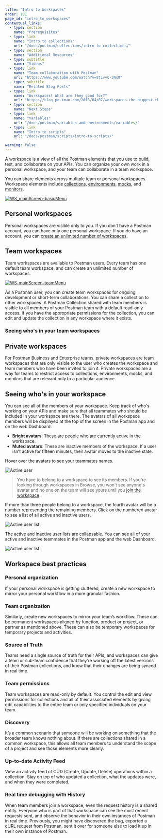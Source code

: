 ```yaml
---
title: "Intro to Workspaces"
order: 181
page_id: "intro_to_workspaces"
contextual_links:
  - type: section
    name: "Prerequisites"
  - type: link
    name: "Intro to collections"
    url: "/docs/postman/collections/intro-to-collections/"
  - type: section
    name: "Additional Resources"
  - type: subtitle
    name: "Videos"
  - type: link
    name: "Team collaboration with Postman"
    url: "https://www.youtube.com/watch?v=8tLvvQ-3Nx0"
  - type: subtitle
    name: "Related Blog Posts"
  - type: link
    name: "Workspaces! What are they good for?"
    url: "https://blog.postman.com/2018/04/07/workspaces-the-biggest-thing-to-hit-postman-this-month/"
  - type: section
    name: "Next Steps"
  - type: link
    name: "Variables"
    url: "/docs/postman/variables-and-environments/variables/"
  - type: link
    name: "Intro to scripts"
    url: "/docs/postman/scripts/intro-to-scripts/"

warning: false
---
```


A workspace is a view of all the Postman elements that you use to build, test, and collaborate on your APIs. You can organize your own work in a personal workspace, and your team can collaborate in a team workspace.

You can share elements across multiple team or personal workspaces. Workspace elements include [collections](/docs/postman/collections/intro-to-collections/), [environments](/docs/postman/variables-and-environments/variables/), [mocks](/docs/postman/mock-servers/intro-to-mock-servers/), and [monitors](/docs/postman/monitors/intro-monitors/).

[![WS_mainScreen-basicMenu](https://assets.postman.com/postman-docs/Workspaces_Mainscreen.png)](https://assets.postman.com/postman-docs/Workspaces_Mainscreen.png)

## Personal workspaces

Personal workspaces are visible only to you. If you don't have a Postman account, you can have only one personal workspace. If you do have an account, you can [create an unlimited number of workspaces](/docs/postman/workspaces/creating-workspaces/).

## Team workspaces

Team workspaces are available to Postman users. Every team has one default team workspace, and can create an unlimited number of workspaces.

[![WS-mainScreen-teamMenu](https://assets.postman.com/postman-docs/Workspaces_Mainscreen3.png)](https://assets.postman.com/postman-docs/Workspaces_Mainscreen3.png)

As a Postman user, you can create team workspaces for ongoing development or short-term collaborations. You can share a collection to other workspaces. A Postman Collection shared with team members is visible to all members of your Postman team with a default read-only access. If you have the appropriate permissions for the collection, you can edit and update the collection in any workspace where it exists.

### Seeing who's in your team workspaces

## Private workspaces

For Postman Business and Enterprise teams, private workspaces are team workspaces that are only visible to the user who creates the workspace and team members who have been invited to join it. Private workspaces are a way for teams to restrict access to collections, environments, mocks, and monitors that are relevant only to a particular audience.

## Seeing who's in your workspace

You can see all of the members of your workspace. Keep track of who's working on your APIs and make sure that all teammates who should be included in your workspace are there. The avatars of all workspace members will be displayed at the top of the screen in the Postman app and on the web Dashboard.

* **Bright avatars**: These are people who are currently active in the workspace.
* **Muted avatars**: These are inactive members of the workspace. If a user isn't active for fifteen minutes, their avatar moves to the inactive state.

Hover over the avatars to see your teammates names.

![Active user](https://assets.postman.com/postman-docs/Presence+active+members.jpg)

>You have to belong to a workspace to see its members. If you're looking through workspaces in Browse, you won't see anyone's avatar and no one on the team will see yours until you [join the workspace](/docs/postman/workspaces/using-workspaces/#joining-a-workspace).

 If more than three people belong to a workspace, the fourth avatar will be a number representing the remaining members. Click on the numbered avatar to see a list of all active and inactive users.

![Active user list](https://assets.postman.com/postman-docs/Presence+active+member+list.jpg)

The active and inactive user lists are collapsable. You can see all of your active and inactive teammates in the Postman app and the web Dashboard.  

![Active user list](https://assets.postman.com/postman-docs/Presence+collapsed+lists+cropped2.jpg)

## Workspace best practices

### Personal organization

If your personal workspace is getting cluttered, create a new workspace to mirror your personal workflow in a more granular fashion.

### Team organization

Similarly, create new workspaces to mirror your team’s workflow. These can be permanent workspaces aligned by function, product or project, or partner as mentioned above. These can also be temporary workspaces for temporary projects and activities.

### Source of Truth

Teams need a single source of truth for their APIs, and workspaces can give a team or sub-team confidence that they’re working off the latest versions of their Postman collections, and know that their changes are being synced in real time.

### Team permissions

Team workspaces are read-only by default. You control the edit and view permissions for collections and all of their associated elements by giving edit capabilities to the entire team or only specified individuals on your team.

### Discovery

It’s a common scenario that someone will be working on something that the broader team knows nothing about. If there are collections shared in a common workspace, this allows all team members to understand the scope of a project and see those elements more clearly.

### Up-to-date Activity Feed

View an activity feed of CUD (Create, Update, Delete) operations within a collection. Stay on top of who updated a collection, what the updates were, and when they were completed.

### Real time debugging with History

When team members join a workspace, even the request history is a shared entity. Everyone who is part of that workspace can see the most recent requests sent, and observe the behavior in their own instances of Postman in real time. Previously, you might have discovered the bug, exported a cURL request from Postman, sent it over for someone else to load it up in their own instance of Postman.
